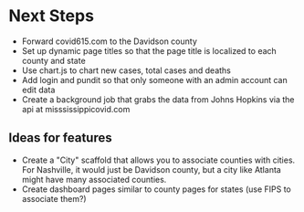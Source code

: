 # Next Steps

* Forward covid615.com to the Davidson county
* Set up dynamic page titles so that the page title is localized to each county and state
* Use chart.js to chart new cases, total cases and deaths
* Add login and pundit so that only someone with an admin account can edit data
* Create a background job that grabs the data from Johns Hopkins via the api at misssissippicovid.com


## Ideas for features
* Create a "City" scaffold that allows you to associate counties with cities. For Nashville, it would just be Davidson county, but a city like Atlanta might have many associated counties.
* Create dashboard pages similar to county pages for states (use FIPS to associate them?)
